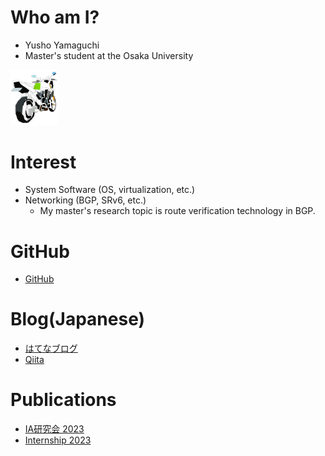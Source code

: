# Who am I?
- Yusho Yamaguchi
- Master's student at the Osaka University

<img src="icon_yama.jpg" width="15%">

# Interest
- System Software (OS, virtualization, etc.)
- Networking (BGP, SRv6, etc.)
    - My master's research topic is route verification technology in BGP.

# GitHub
- [GitHub](https://github.com/yushoyamaguchi)

# Blog(Japanese)
- [はてなブログ](https://yama-vanvan.hatenablog.com)
- [Qiita](https://qiita.com/yama_vanvan)

# Publications
- [IA研究会 2023](https://ken.ieice.org/ken/paper/20231122RCYm/)
- [Internship 2023](https://engineers.ntt.com/entry/2023/03/16/075605)